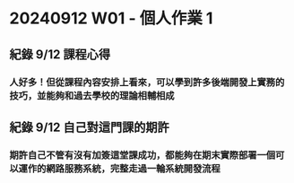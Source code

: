 # 20240912 W01 - 個人作業 1

## 紀錄 9/12 課程心得

### 人好多！但從課程內容安排上看來，可以學到許多後端開發上實務的技巧，並能夠和過去學校的理論相輔相成

## 紀錄 9/12 自己對這門課的期許

### 期許自己不管有沒有加簽這堂課成功，都能夠在期末實際部署一個可以運作的網路服務系統，完整走過一輪系統開發流程
